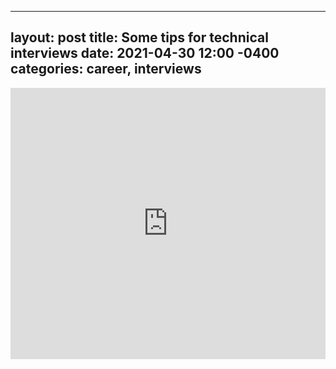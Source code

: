 
---
layout: post
title: Some tips for technical interviews
date: 2021-04-30 12:00 -0400
categories: career, interviews
---
<iframe src="https://www.linkedin.com/embed/feed/update/urn:li:share:6798662703675273216" height="434" width="504" frameborder="0" allowfullscreen="" title="Embedded post"></iframe>
